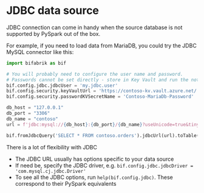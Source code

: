 # JDBC data source

JDBC connection can come in handy when the source database is not supported by PySpark out of the box.

For example, if you need to load data from MariaDB, you could try the JDBC MySQL connector like this:

```python
import bifabrik as bif

# You will probably need to configure the user name and password.
# Passwords cannot be set directly - store in Key Vault and run the notebook with sufficient permissions.
bif.config.jdbc.jdbcUser = 'my.jdbc.user'
bif.config.security.keyVaultUrl = 'https://contoso-kv.vault.azure.net/'
bif.config.security.passwordKVSecretName = 'Contoso-MariaDb-Password'

db_host = "127.0.0.1"
db_port = "3306"
db_name = "contoso"
url = f'jdbc:mysql://{db_host}:{db_port}/{db_name}?useUnicode=true&tinyInt1isBit=FALSE&useLegacyDatetimeCode=false'

bif.fromJdbcQuery('SELECT * FROM contoso.orders').jdbcUrl(url).toTable('MariaDB_Orders').run()
```

There is a lot of flexibility with JDBC
 - The JDBC URL usually has options specific to your data source
 - If need be, specify the JDBC driver, e.g. `bif.config.jdbc.jdbcDriver = 'com.mysql.cj.jdbc.Driver'`
 - To see all the JDBC options, run `help(bif.config.jdbc)`. These correspond to their PySpark equivalents
